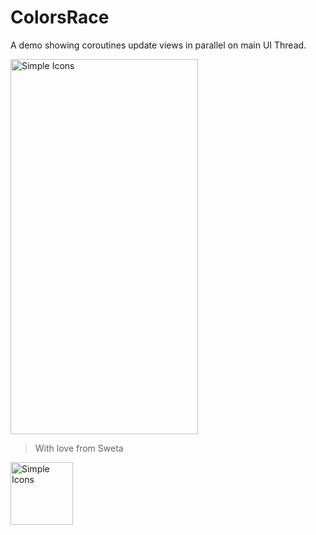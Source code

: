 # ColorsRace
A demo showing coroutines update views in parallel on main UI Thread.


<img src="https://user-images.githubusercontent.com/30392938/80421153-a3872a00-88f9-11ea-9a27-0ea16621e895.jpeg" alt="Simple Icons" width=300 height=600>

> With love from Sweta 

<img src="https://https://simpleicons.org/icons/github.svg" alt="Simple Icons" width=100 height=100>



